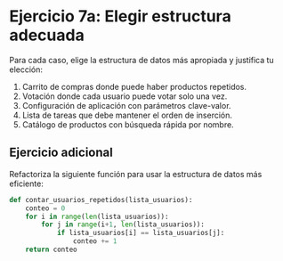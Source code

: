 # Ejercicio 7a: Elegir estructura adecuada

Para cada caso, elige la estructura de datos más apropiada y justifica tu elección:

1. Carrito de compras donde puede haber productos repetidos.
2. Votación donde cada usuario puede votar solo una vez.
3. Configuración de aplicación con parámetros clave-valor.
4. Lista de tareas que debe mantener el orden de inserción.
5. Catálogo de productos con búsqueda rápida por nombre.

## Ejercicio adicional

Refactoriza la siguiente función para usar la estructura de datos más eficiente:

```python
def contar_usuarios_repetidos(lista_usuarios):
    conteo = 0
    for i in range(len(lista_usuarios)):
        for j in range(i+1, len(lista_usuarios)):
            if lista_usuarios[i] == lista_usuarios[j]:
                conteo += 1
    return conteo
```
